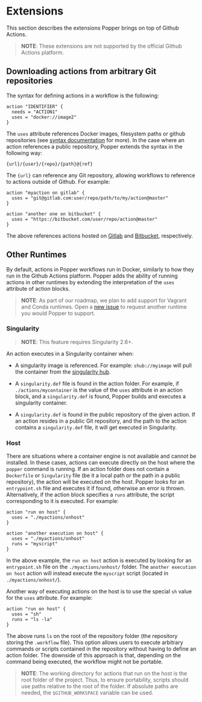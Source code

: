 # Extensions

This section describes the extensions Popper brings on top of Github 
Actions.

> **NOTE**: These extensions are not supported by the official Github 
> Actions platform.

## Downloading actions from arbitrary Git repositories

The syntax for defining actions in a workflow is the following:

```hcl
action "IDENTIFIER" {
  needs = "ACTION1"
  uses = "docker://image2"
}
```

The `uses` attribute references Docker images, filesystem paths or 
github repositories (see [syntax 
documentation](https://developer.github.com/actions/managing-workflows/workflow-configuration-options/#using-a-dockerfile-image-in-an-action) 
for more). In the case where an action references a public repository, 
Popper extends the syntax in the following way:

```
{url}/{user}/{repo}/{path}@{ref}
```

The `{url}` can reference any Git repository, allowing workflows to 
reference to actions outside of Github. For example:

```
action "myaction on gitlab" {
  uses = "git@gitlab.com:user/repo/path/to/my/action@master"
}

action "another one on bitbucket" {
  uses = "https://bitbucket.com/user/repo/action@master"
}
```

The above references actions hosted on [Gitlab](https://gitlab.com) 
and [Bitbucket](https://bitbucket.org), respectively.

## Other Runtimes

By default, actions in Popper workflows run in Docker, similarly to 
how they run in the Github Actions platform. Popper adds the ability 
of running actions in other runtimes by extending the interpretation 
of the `uses` attribute of action blocks.

> **NOTE**: As part of our roadmap, we plan to add support for Vagrant 
> and Conda runtimes. Open a [new 
> issue](https://github.com/systemslab/popper/issues/new) to request 
> another runtime you would Popper to support.

### Singularity

> **NOTE**: This feature requires Singularity 2.6+.

An action executes in a Singularity container when:

  * A singularity image is referenced. For example: `shub://myimage` 
    will pull the container from the [singularity 
    hub](https://singularity-hub.org).

  * A `singularity.def` file is found in the action folder. For 
    example, if `./actions/mycontainer` is the value of the `uses` 
    attribute in an action block, and a `singularity.def` is found, 
    Popper builds and executes a singularity container.

  * A `singularity.def` is found in the public repository of the given 
    action. If an action resides in a public Git repository, and the 
    path to the action contains a `singularity.def` file, it will get 
    executed in Singularity.

### Host

There are situations where a container engine is not available and 
cannot be installed. In these cases, actions can execute directly on 
the host where the `popper` command is running. If an action folder 
does not contain a `Dockerfile` or `Singularity` file (be it a local 
path or the path in a public repository), the action will be executed 
on the host. Popper looks for an `entrypoint.sh` file and executes it 
if found, otherwise an error is thrown. Alternatively, if the action 
block specifies a `runs` attribute, the script corresponding to it is 
executed. For example:

```hcl
action "run on host" {
  uses = "./myactions/onhost"
}

action "another execution on host" {
  uses = "./myactions/onhost"
  runs = "myscript"
}
```

In the above example, the `run on host` action is executed by looking 
for an `entrypoint.sh` file on the `./myactions/onhost/` folder. The 
`another execution on host` action will instead execute the `myscript` 
script (located in `./myactions/onhost/`).

Another way of executing actions on the host is to use the special 
`sh` value for the `uses` attribute. For example:

```hcl
action "run on host" {
  uses = "sh"
  runs = "ls -la"
}
```

The above runs `ls` on the root of the repository folder (the 
repository storing the `.workflow` file). This option allows users to 
execute arbitrary commands or scripts contained in the repository 
without having to define an action folder. The downside of this 
approach is that, depending on the command being executed, the 
workflow might not be portable.

> **NOTE**: The working directory for actions that run on the host is 
> the root folder of the project. Thus, to ensure portability, scripts 
> should use paths relative to the root of the folder. If absolute 
> paths are needed, the `$GITHUB_WORKSPACE` variable can be used.
